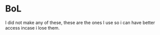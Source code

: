 BoL
===

I did not make any of these, these are the ones I use so i can have better access incase i lose them. 
